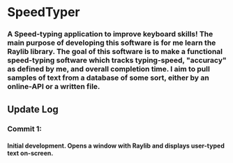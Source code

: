 # SpeedTyper
### A Speed-typing application to improve keyboard skills! The main purpose of developing this software is for me learn the Raylib library. The goal of this software is to make a functional speed-typing software which tracks typing-speed, "accuracy" as defined by me, and overall completion time. I aim to pull samples of text from a database of some sort, either by an online-API or a written file.
## Update Log
### Commit 1:
#### Initial development. Opens a window with Raylib and displays user-typed text on-screen.